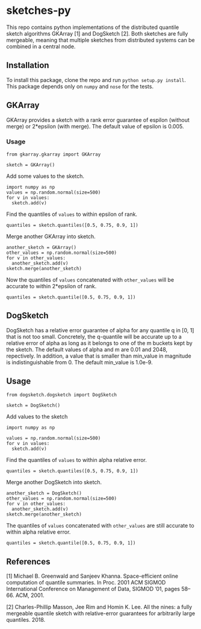 # sketches-py

This repo contains python implementations of the distributed quantile sketch algorithms GKArray [1]  and DogSketch [2]. Both sketches are fully mergeable, meaning that multiple sketches from distributed systems can be combined in a central node.

## Installation

To install this package, clone the repo and run `python setup.py install`. This package depends only on `numpy` and `nose` for the tests.

## GKArray

GKArray provides a sketch with a rank error guarantee of espilon (without merge) or 2\*epsilon (with merge). The default value of epsilon is 0.005.

### Usage
```
from gkarray.gkarray import GKArray

sketch = GKArray()
```
Add some values to the sketch. 
```
import numpy as np
values = np.random.normal(size=500)
for v in values:
  sketch.add(v)
```
Find the quantiles of `values` to within epsilon of rank.
```
quantiles = sketch.quantiles([0.5, 0.75, 0.9, 1])
```
Merge another GKArray into sketch.
```
another_sketch = GKArray()
other_values = np.random.normal(size=500)
for v in other_values:
  another_sketch.add(v)
sketch.merge(another_sketch)
```
Now the quantiles of `values` concatenated with `other_values` will be accurate to within 2\*epsilon of rank.
```
quantiles = sketch.quantile([0.5, 0.75, 0.9, 1])
```

## DogSketch

DogSketch has a relative error guarantee of alpha for any quantile q in [0, 1] that is not too small. Concretely, the q-quantile will be accurate up to a relative error of alpha as long as it belongs to one of the m buckets kept by the sketch. The default values of alpha and m are 0.01 and 2048, repectively. In addition, a value that is smaller than min_value in magnitude is indistinguishable from 0. The default min_value is 1.0e-9.

## Usage
```
from dogsketch.dogsketch import DogSketch

sketch = DogSketch()
```
Add values to the sketch
```
import numpy as np

values = np.random.normal(size=500)
for v in values:
  sketch.add(v)
```
Find the quantiles of `values` to within alpha relative error.
```
quantiles = sketch.quantiles([0.5, 0.75, 0.9, 1])
```
Merge another DogSketch into sketch.
```
another_sketch = DogSketch()
other_values = np.random.normal(size=500)
for v in other_values:
  another_sketch.add(v)
sketch.merge(another_sketch)
```
The quantiles of `values` concatenated with `other_values` are still accurate to within alpha relative error.
```
quantiles = sketch.quantile([0.5, 0.75, 0.9, 1])
```

## References
[1] Michael B. Greenwald and Sanjeev Khanna. Space-efficient online computation of quantile summaries. In Proc. 2001 ACM
SIGMOD International Conference on Management of Data, SIGMOD ’01, pages 58–66. ACM, 2001.

[2] Charles-Phillip Masson, Jee Rim and Homin K. Lee. All the nines: a fully mergeable quantile sketch with relative-error guarantees for arbitrarily large quantiles. 2018.

